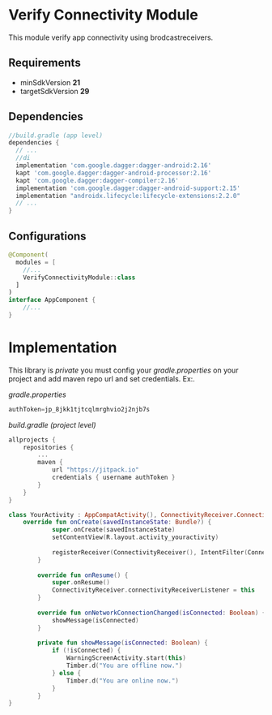# Verify Connectivity Module

This module verify app connectivity using brodcastreceivers. 


## Requirements

- minSdkVersion **21**
- targetSdkVersion **29**

## Dependencies

```groovy
//build.gradle (app level)
dependencies {
  // ...
  //di
  implementation 'com.google.dagger:dagger-android:2.16'
  kapt 'com.google.dagger:dagger-android-processor:2.16'
  kapt 'com.google.dagger:dagger-compiler:2.16'
  implementation 'com.google.dagger:dagger-android-support:2.15'
  implementation "androidx.lifecycle:lifecycle-extensions:2.2.0"
  // ...
}
```

## Configurations

```kotlin
@Component(
  modules = [
    //...
    VerifyConnectivityModule::class
  ]
)
interface AppComponent {
	//... 
}
```

# Implementation

This library is *private* you must config your *gradle.properties* on your project and add maven repo url and set credentials.
Ex:.

*gradle.properties*
```kotlin
authToken=jp_8jkk1tjtcqlmrghvio2j2njb7s
```

*build.gradle (project level)*
```kotlin
allprojects {
    repositories {
        ...
        maven {
            url "https://jitpack.io"
            credentials { username authToken }
        }
    }
}
```

```kotlin
class YourActivity : AppCompatActivity(), ConnectivityReceiver.ConnectivityReceiverListener {
    override fun onCreate(savedInstanceState: Bundle?) {
            super.onCreate(savedInstanceState)
            setContentView(R.layout.activity_youractivity)
    
            registerReceiver(ConnectivityReceiver(), IntentFilter(ConnectivityManager.CONNECTIVITY_ACTION))
        }
    
        override fun onResume() {
            super.onResume()
            ConnectivityReceiver.connectivityReceiverListener = this
        }
    
        override fun onNetworkConnectionChanged(isConnected: Boolean) {
            showMessage(isConnected)
        }
    
        private fun showMessage(isConnected: Boolean) {
            if (!isConnected) {
                WarningScreenActivity.start(this)
                Timber.d("You are offline now.")
            } else {
                Timber.d("You are online now.")
            }
        }
}
```